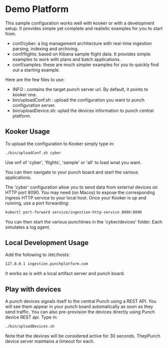 # Demo Platform

This sample configuration works well with kooker or with a development setup.
It provides simple yet complete and realistic examples for you to start from.

* conf/cyber: a log management architecture with real-time ingestion parsing, indexing and archiving.
* conf/flights: based on Kibana sample flight data. It provides simple examples to work with plans and batch applications.
* conf/samples: these are much simpler examples for you to quickly find out a starting example.

Here are the few files to use: 

* INFO : contains the target punch server url. By default, it points to kooker one.
* bin/uploadConf.sh : upload the configuration you want to punch configuration server.
* bin/uploadDevice.sh: uplad the devices information to punch central platform.

## Kooker Usage

To upload the configuration to Kooker simply type in: 

```sh
./bin/uploadConf.sh cyber
```
Use onf of 'cyber', 'flights', 'sample' or 'all' to load wnat you want. 

You can then navigate to your punch board and start the various applications. 

The 'cyber' configuration allow you to send data from external devices on HTTP port 8090.
You may need (on Macos) to expose the correspondng ingress HTTP service to your local host. 
Once your Kooker is up and running, use a port forwarding: 

```sh
kubectl port-forward service/ingestion-http-service 8090:8090
```

You can then start the various punchlines in the 'cyber/devices' folder. Each simulates a log agent.

## Local Development Usage

Add the following to /etc/hosts:
```sh
127.0.0.1 ingestion.punchplatform.com
```
It works as is with a local artifact server and punch board. 

## Play with devices

A punch devices signals itself to the central Punch using a REST API. You will see
them appear in your punch board automatically as soon as they send traffic.
You can also pre-provision the devices directly using Punch device REST api. Type in:

```sh
./bin/uploadDevices.sh
```

Note that the devices will be considered active for 30 seconds. ThepPunch device 
server maintains a timeout for each. 